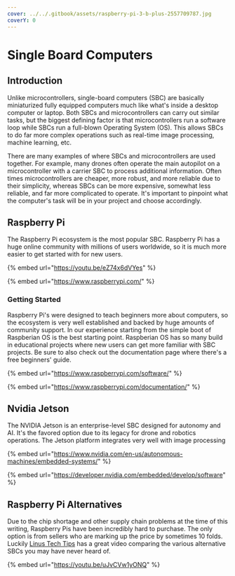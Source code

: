 ```yaml
---
cover: ../../.gitbook/assets/raspberry-pi-3-b-plus-2557709787.jpg
coverY: 0
---
```


# Single Board Computers

## Introduction

Unlike microcontrollers, single-board computers (SBC) are basically miniaturized fully equipped computers much like what's inside a desktop computer or laptop. Both SBCs and microcontrollers can carry out similar tasks, but the biggest defining factor is that microcontrollers run a software loop while SBCs run a full-blown Operating System (OS). This allows SBCs to do far more complex operations such as real-time image processing, machine learning, etc.&#x20;

There are many examples of where SBCs and microcontrollers are used together. For example, many drones often operate the main autopilot on a microcontroller with a carrier SBC to process additional information. Often times microcontrollers are cheaper, more robust, and more reliable due to their simplicity, whereas SBCs can be more expensive, somewhat less reliable, and far more complicated to operate. It's important to pinpoint what the computer's task will be in your project and choose accordingly.&#x20;

## Raspberry Pi

The Raspberry Pi ecosystem is the most popular SBC. Raspberry Pi has a huge online community with millions of users worldwide, so it is much more easier to get started with for new users.

{% embed url="https://youtu.be/eZ74x6dVYes" %}

{% embed url="https://www.raspberrypi.com/" %}

### Getting Started

Raspberry Pi's were designed to teach beginners more about computers, so the ecosystem is very well established and backed by huge amounts of community support. In our experience starting from the simple boot of Raspberian OS is the best starting point. Raspberian OS has so many build in educational projects where new users can get more familiar with SBC projects. Be sure to also check out the documentation page where there's a free beginners' guide.

{% embed url="https://www.raspberrypi.com/software/" %}

{% embed url="https://www.raspberrypi.com/documentation/" %}

## Nvidia Jetson

The NVIDIA Jetson is an enterprise-level SBC designed for autonomy and AI. It's the favored option due to its legacy for drone and robotics operations. The Jetson platform integrates very well with image processing&#x20;

{% embed url="https://www.nvidia.com/en-us/autonomous-machines/embedded-systems/" %}

{% embed url="https://developer.nvidia.com/embedded/develop/software" %}

## Raspberry Pi Alternatives

Due to the chip shortage and other supply chain problems at the time of this writing, Raspberry Pis have been incredibly hard to purchase. The only option is from sellers who are marking up the price by sometimes 10 folds. Luckily [Linus Tech Tips](https://www.youtube.com/@LinusTechTips) has a great video comparing the various alternative SBCs you may have never heard of.

{% embed url="https://youtu.be/uJvCVw1yONQ" %}
